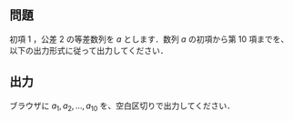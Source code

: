 ## 問題
初項 $1$ ，公差 $2$ の等差数列を $a$ とします．数列 $a$ の初項から第 $10$ 項までを、以下の出力形式に従って出力してください．

## 出力
ブラウザに $a_1, a_2, \ldots, a_{10}$ を、空白区切りで出力してください．
